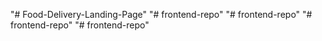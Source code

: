 "# Food-Delivery-Landing-Page" 
"# frontend-repo" 
"# frontend-repo" 
"# frontend-repo" 
"# frontend-repo" 
